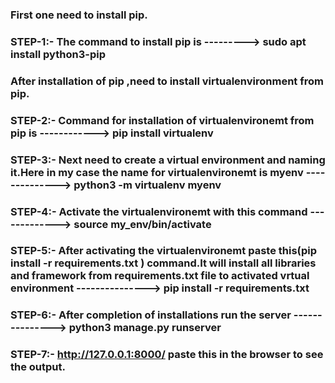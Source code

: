 

### First one need to install pip.

### STEP-1:- The command to install pip is ---------> sudo apt install python3-pip


### After installation of pip ,need to install virtualenvironment from pip.


### STEP-2:- Command for installation of virtualenvironemt from pip is ------------>  pip install virtualenv


### STEP-3:- Next need to create a virtual environment and naming it.Here in my case the name for virtualenvironemt is myenv  -------------->    python3 -m virtualenv myenv


### STEP-4:- Activate the virtualenvironemt with this command ------------->   source my_env/bin/activate


### STEP-5:- After activating the virtualenvironemt paste this(pip install -r requirements.txt ) command.It will install all  libraries and framework from  requirements.txt  file to activated vrtual environment --------------->   pip install -r requirements.txt 


### STEP-6:- After completion of installations run the server --------------->    python3 manage.py runserver


### STEP-7:- http://127.0.0.1:8000/       paste this in the browser to see the output.

